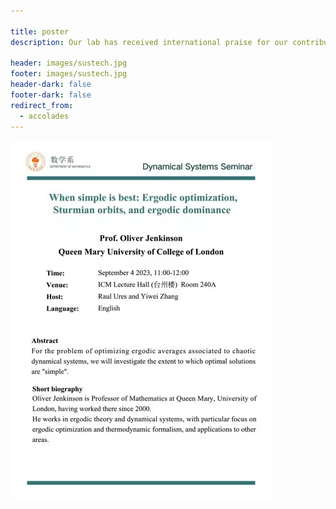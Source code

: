 ```yaml
---

title: poster
description: Our lab has received international praise for our contributions to science.

header: images/sustech.jpg
footer: images/sustech.jpg
header-dark: false
footer-dark: false
redirect_from:
  - accolades
---
```


![poster](20230904-2.jpg)


